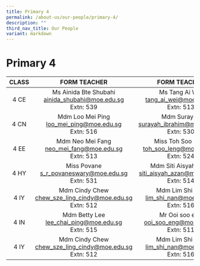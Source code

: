 ```yaml
---
title: Primary 4
permalink: /about-us/our-people/primary-4/
description: ""
third_nav_title: Our People
variant: markdown
---
```

# Primary 4

| CLASS |      FORM TEACHER    |    FORM TEACHER    |
|:-----:|:--------------:|:-----------------------:|
|  4 CE |Ms Ainida Bte Shubahi <br>[ainida_shubahi@moe.edu.sg](mailto:ainida_shubahi@moe.edu.sg)<br>Extn: 539     |Ms Tang Ai Wei<br>[tang_ai_wei@moe.edu.sg](mailto:tang_wei_ai@moe.edu.sg)<br>Extn: 513            |
|  4 CN |Mdm Loo Mei Ping<br>[loo_mei_ping@moe.edu.sg](mailto:loo_mei_ping@moe.edu.sg)<br>Extn: 516       |       Mdm Surayah<br>[surayah_ibrahim@moe.edu.sg](mailto:surayah_ibrahim@moe.edu.sg)<br>Extn: 530                |
|  4 EE |Mdm Neo Mei Fang<br>[neo_mei_fang@moe.edu.sg](mailto:neo_mei_fang@moe.edu.sg)<br>Extn: 513  | Miss Toh Soo Leng<br>[toh_soo_leng@moe.edu.sg](mailto:toh_soo_leng@moe.edu.sg)<br>Extn: 524 |
|  4 HY |Miss Povane <br>[s_r_povaneswary@moe.edu.sg](mailto:s_r_povaneswary@moe.edu.sg)<br>Extn: 531  |    Mdm Siti Aisyah Azan<br>[siti_aisyah_azan@moe.edu.sg](mailto:siti_aisyah_azan@moe.edu.sg)<br>Extn: 514               |
|  4 IY |Mdm Cindy Chew<br>[chew_sze_ling_cindy@moe.edu.sg](mailto:chew_sze_ling_cindy@moe.edu.sg)<br>Extn: 512   | Mdm Lim Shi Nan<br>[lim_shi_nan@moe.edu.sg](mailto:lim_shi_nan@moe.edu.sg)<br>Extn: 516
|  4 IN | Mdm Betty Lee<br>[lee_chai_ping@moe.edu.sg](mailto:lee_chai_ping@moe.edu.sg)<br>Extn: 515          | Mr Ooi  soo eng <br>[ooi_soo_eng@moe.edu.sg](mailto:ooi_soo_eng@moe.edu.sg)<br>Extn: 511   |
|  4 IY |Mdm Cindy Chew<br>[chew_sze_ling_cindy@moe.edu.sg](mailto:chew_sze_ling_cindy@moe.edu.sg)<br>Extn: 512   | Mdm Lim Shi Nan<br>[lim_shi_nan@moe.edu.sg](mailto:lim_shi_nan@moe.edu.sg)<br>Extn: 516    |